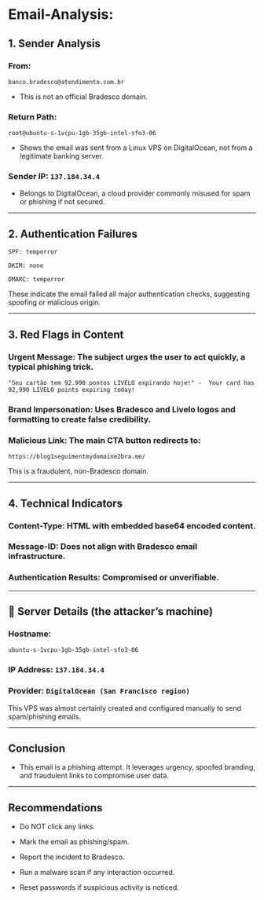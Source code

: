 # Email-Analysis:

## 1. Sender Analysis

### From:

```banco.bradesco@atendimento.com.br```

- This is not an official Bradesco domain.


### Return Path: 

```root@ubuntu-s-1vcpu-1gb-35gb-intel-sfo3-06```

- Shows the email was sent from a Linux VPS on DigitalOcean, not from a legitimate banking server.

### Sender IP: ```137.184.34.4```

- Belongs to DigitalOcean, a cloud provider commonly misused for spam or phishing if not secured.

---

## 2. Authentication Failures
```
SPF: temperror

DKIM: none

DMARC: temperror 
```

These indicate the email failed all major authentication checks, suggesting spoofing or malicious origin.

---

## 3. Red Flags in Content

### Urgent Message: The subject urges the user to act quickly, a typical phishing trick.

```"Seu cartão tem 92.990 pontos LIVELO expirando hoje!" -  Your card has 92,990 LIVELO points expiring today!```

### Brand Impersonation: Uses Bradesco and Livelo logos and formatting to create false credibility.

### Malicious Link: The main CTA button redirects to:

```https://blog1seguimentmydomaine2bra.me/```

This is a fraudulent, non-Bradesco domain.

---

## 4. Technical Indicators

### Content-Type: HTML with embedded base64 encoded content.

### Message-ID: Does not align with Bradesco email infrastructure.

### Authentication Results: Compromised or unverifiable.

---

## 📍 Server Details (the attacker’s machine)

### Hostname: 

```ubuntu-s-1vcpu-1gb-35gb-intel-sfo3-06```

### IP Address: ```137.184.34.4```

### Provider: ```DigitalOcean (San Francisco region)```

This VPS was almost certainly created and configured manually to send spam/phishing emails.

---

## Conclusion

- This email is a phishing attempt. It leverages urgency, spoofed branding, and fraudulent links to compromise user data.

---

## Recommendations

- Do NOT click any links.

- Mark the email as phishing/spam.

- Report the incident to Bradesco.

- Run a malware scan if any interaction occurred.

- Reset passwords if suspicious activity is noticed.

